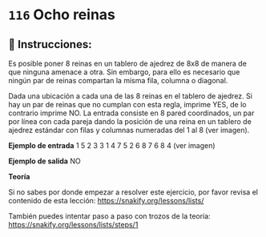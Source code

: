  # `116` Ocho reinas

## 📝 Instrucciones:

Es posible poner 8 reinas en un tablero de ajedrez de 8x8 de manera de que ninguna amenace a otra. Sin embargo, para ello es necesario que ningún par de reinas compartan la misma fila, columna o diagonal.

Dada una ubicación a cada una de las 8 reinas en el tablero de ajedrez. Si hay un par de reinas que no cumplan con esta regla, imprime YES, de lo contrario imprime NO. La entrada consiste en 8 pared coordinados, un par por línea con cada pareja dando la posición de una reina en un tablero de ajedrez estándar con filas y columnas numeradas del 1 al 8  (ver imagen).

**Ejemplo de entrada**
1 5
2 3
3 1
4 7
5 2
6 8
7 6
8 4
(ver imagen)

**Ejemplo de salida**
NO

**Teoría**

Si no sabes por donde empezar a resolver este ejercicio, por favor revisa el contenido de esta lección:
https://snakify.org/lessons/lists/

También puedes intentar paso a paso con trozos de la teoría:
https://snakify.org/lessons/lists/steps/1
